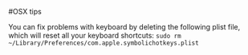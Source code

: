 #OSX tips

You can fix problems with keyboard  by deleting the following plist file, which will reset all your keyboard shortcuts:
```sudo rm ~/Library/Preferences/com.apple.symbolichotkeys.plist```
